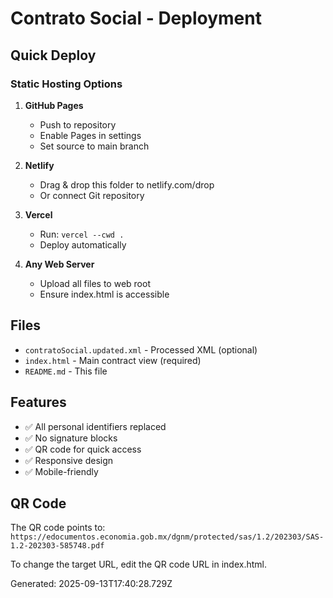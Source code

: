 # Contrato Social - Deployment

## Quick Deploy

### Static Hosting Options

1. **GitHub Pages**
   - Push to repository
   - Enable Pages in settings
   - Set source to main branch

2. **Netlify**
   - Drag & drop this folder to netlify.com/drop
   - Or connect Git repository

3. **Vercel**
   - Run: `vercel --cwd .`
   - Deploy automatically

4. **Any Web Server**
   - Upload all files to web root
   - Ensure index.html is accessible

## Files

- `contratoSocial.updated.xml` - Processed XML (optional)
- `index.html` - Main contract view (required)
- `README.md` - This file

## Features

- ✅ All personal identifiers replaced
- ✅ No signature blocks
- ✅ QR code for quick access
- ✅ Responsive design
- ✅ Mobile-friendly

## QR Code

The QR code points to: `https://edocumentos.economia.gob.mx/dgnm/protected/sas/1.2/202303/SAS-1.2-202303-585748.pdf`

To change the target URL, edit the QR code URL in index.html.

Generated: 2025-09-13T17:40:28.729Z

